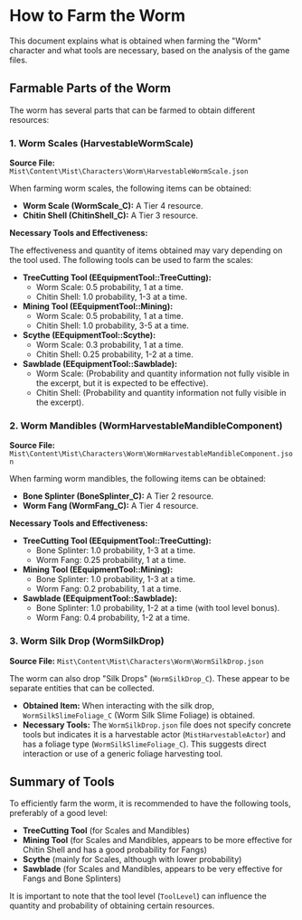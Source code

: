 # How to Farm the Worm

This document explains what is obtained when farming the "Worm" character and what tools are necessary, based on the analysis of the game files.

## Farmable Parts of the Worm

The worm has several parts that can be farmed to obtain different resources:

### 1. Worm Scales (HarvestableWormScale)

**Source File:** `Mist\Content\Mist\Characters\Worm\HarvestableWormScale.json`

When farming worm scales, the following items can be obtained:

*   **Worm Scale (WormScale_C):** A Tier 4 resource.
*   **Chitin Shell (ChitinShell_C):** A Tier 3 resource.

**Necessary Tools and Effectiveness:**

The effectiveness and quantity of items obtained may vary depending on the tool used. The following tools can be used to farm the scales:

*   **TreeCutting Tool (EEquipmentTool::TreeCutting):**
    *   Worm Scale: 0.5 probability, 1 at a time.
    *   Chitin Shell: 1.0 probability, 1-3 at a time.
*   **Mining Tool (EEquipmentTool::Mining):**
    *   Worm Scale: 0.5 probability, 1 at a time.
    *   Chitin Shell: 1.0 probability, 3-5 at a time.
*   **Scythe (EEquipmentTool::Scythe):**
    *   Worm Scale: 0.3 probability, 1 at a time.
    *   Chitin Shell: 0.25 probability, 1-2 at a time.
*   **Sawblade (EEquipmentTool::Sawblade):**
    *   Worm Scale: (Probability and quantity information not fully visible in the excerpt, but it is expected to be effective).
    *   Chitin Shell: (Probability and quantity information not fully visible in the excerpt).

### 2. Worm Mandibles (WormHarvestableMandibleComponent)

**Source File:** `Mist\Content\Mist\Characters\Worm\WormHarvestableMandibleComponent.json`

When farming worm mandibles, the following items can be obtained:

*   **Bone Splinter (BoneSplinter_C):** A Tier 2 resource.
*   **Worm Fang (WormFang_C):** A Tier 4 resource.

**Necessary Tools and Effectiveness:**

*   **TreeCutting Tool (EEquipmentTool::TreeCutting):**
    *   Bone Splinter: 1.0 probability, 1-3 at a time.
    *   Worm Fang: 0.25 probability, 1 at a time.
*   **Mining Tool (EEquipmentTool::Mining):**
    *   Bone Splinter: 1.0 probability, 1-3 at a time.
    *   Worm Fang: 0.2 probability, 1 at a time.
*   **Sawblade (EEquipmentTool::Sawblade):**
    *   Bone Splinter: 1.0 probability, 1-2 at a time (with tool level bonus).
    *   Worm Fang: 0.4 probability, 1-2 at a time.

### 3. Worm Silk Drop (WormSilkDrop)

**Source File:** `Mist\Content\Mist\Characters\Worm\WormSilkDrop.json`

The worm can also drop "Silk Drops" (`WormSilkDrop_C`). These appear to be separate entities that can be collected.

*   **Obtained Item:** When interacting with the silk drop, `WormSilkSlimeFoliage_C` (Worm Silk Slime Foliage) is obtained.
*   **Necessary Tools:** The `WormSilkDrop.json` file does not specify concrete tools but indicates it is a harvestable actor (`MistHarvestableActor`) and has a foliage type (`WormSilkSlimeFoliage_C`). This suggests direct interaction or use of a generic foliage harvesting tool.

## Summary of Tools

To efficiently farm the worm, it is recommended to have the following tools, preferably of a good level:

*   **TreeCutting Tool** (for Scales and Mandibles)
*   **Mining Tool** (for Scales and Mandibles, appears to be more effective for Chitin Shell and has a good probability for Fangs)
*   **Scythe** (mainly for Scales, although with lower probability)
*   **Sawblade** (for Scales and Mandibles, appears to be very effective for Fangs and Bone Splinters)

It is important to note that the tool level (`ToolLevel`) can influence the quantity and probability of obtaining certain resources.